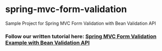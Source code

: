 # spring-mvc-form-validation
Sample Project for Spring MVC Form Validation with Bean Validation API
### Follow our written tutorial here: [Spring MVC Form Validation Example with Bean Validation API](https://www.codejava.net/frameworks/spring/spring-mvc-form-validation-example-with-bean-validation-api)
